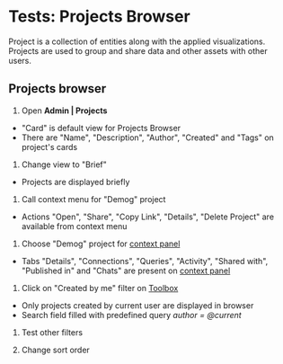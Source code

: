 <!-- TITLE: Tests: Projects Browser -->
<!-- SUBTITLE: -->

# Tests: Projects Browser

Project is a collection of entities along with the applied visualizations. Projects are used to group and share data and
other assets with other users.

## Projects browser

1. Open **Admin | Projects**

* "Card" is default view for Projects Browser
* There are "Name", "Description", "Author", "Created" and "Tags" on project's cards

1. Change view to "Brief"

* Projects are displayed briefly

1. Call context menu for "Demog" project

* Actions "Open", "Share", "Copy Link", "Details", "Delete Project" are available from context menu

1. Choose "Demog" project for [context panel](../../datagrok/navigation.md#context-panel)

* Tabs "Details", "Connections", "Queries", "Activity", "Shared with", "Published in" and "Chats"
  are present on [context panel](../../datagrok/navigation.md#context-panel)

1. Click on "Created by me" filter on [Toolbox](../../datagrok/navigation.md#toolbox)

* Only projects created by current user are displayed in browser
* Search field filled with predefined query *author = @current*

1. Test other filters

1. Change sort order
